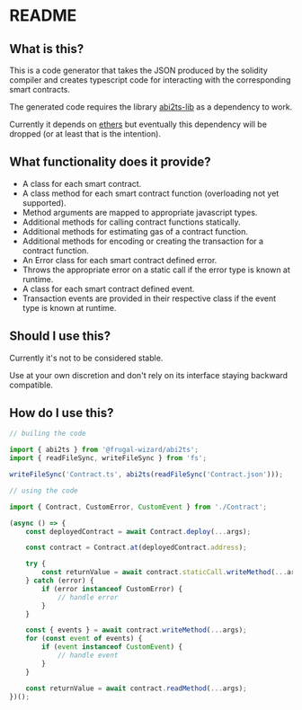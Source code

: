 # README

## What is this?

This is a code generator that takes the JSON produced by the solidity compiler and creates typescript code for interacting with the corresponding smart contracts.

The generated code requires the library [abi2ts-lib](https://github.com/Frugal-Wizard/abi2ts-lib) as a dependency to work.

Currently it depends on [ethers](https://github.com/ethers-io/ethers.js/) but eventually this dependency will be dropped (or at least that is the intention).

## What functionality does it provide?

* A class for each smart contract.
* A class method for each smart contract function (overloading not yet supported).
* Method arguments are mapped to appropriate javascript types.
* Additional methods for calling contract functions statically.
* Additional methods for estimating gas of a contract function.
* Additional methods for encoding or creating the transaction for a contract function.
* An Error class for each smart contract defined error.
* Throws the appropriate error on a static call if the error type is known at runtime.
* A class for each smart contract defined event.
* Transaction events are provided in their respective class if the event type is known at runtime.

## Should I use this?

Currently it's not to be considered stable.

Use at your own discretion and don't rely on its interface staying backward compatible.

## How do I use this?

```typescript
// builing the code

import { abi2ts } from '@frugal-wizard/abi2ts';
import { readFileSync, writeFileSync } from 'fs';

writeFileSync('Contract.ts', abi2ts(readFileSync('Contract.json')));

// using the code

import { Contract, CustomError, CustomEvent } from './Contract';

(async () => {
    const deployedContract = await Contract.deploy(...args);

    const contract = Contract.at(deployedContract.address);

    try {
        const returnValue = await contract.staticCall.writeMethod(...args);
    } catch (error) {
        if (error instanceof CustomError) {
            // handle error
        }
    }

    const { events } = await contract.writeMethod(...args);
    for (const event of events) {
        if (event instanceof CustomEvent) {
            // handle event
        }
    }

    const returnValue = await contract.readMethod(...args);
})();
```
